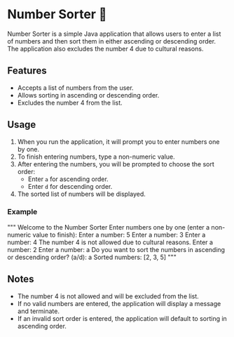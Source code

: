 # Number Sorter 🎰

Number Sorter is a simple Java application that allows users to enter a list of numbers and then sort them in either ascending or descending order. 
The application also excludes the number 4 due to cultural reasons.

## Features

- Accepts a list of numbers from the user.
- Allows sorting in ascending or descending order.
- Excludes the number 4 from the list.

## Usage

1. When you run the application, it will prompt you to enter numbers one by one.
2. To finish entering numbers, type a non-numeric value.
3. After entering the numbers, you will be prompted to choose the sort order:
    - Enter `a` for ascending order.
    - Enter `d` for descending order.
4. The sorted list of numbers will be displayed.

### Example
""" Welcome to the Number Sorter
Enter numbers one by one (enter a non-numeric value to finish):
Enter a number: 5
Enter a number: 3
Enter a number: 4
The number 4 is not allowed due to cultural reasons.
Enter a number: 2
Enter a number: a
Do you want to sort the numbers in ascending or descending order? (a/d): a
Sorted numbers: [2, 3, 5] """

## Notes

- The number 4 is not allowed and will be excluded from the list.
- If no valid numbers are entered, the application will display a message and terminate.
- If an invalid sort order is entered, the application will default to sorting in ascending order.

